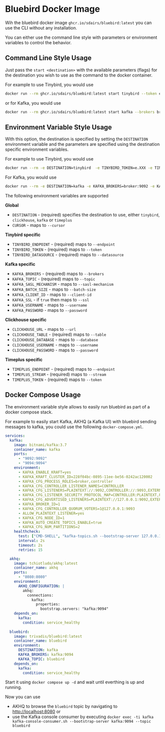# Bluebird Docker Image

Wih the bluebird docker image `ghcr.io/sdairs/bluebird:latest` you can use the CLI without any installation. 

You can either use the command line style with parameters or environment variables to control the behavior.

## Command Line Style Usage

Just pass the `start <destination>` with the available parameters (flags) for the destination you wish to use as the command to the docker container. 

For example to use Tinybird, you would use

```bash
docker run --rm ghcr.io/sdairs/bluebird:latest start tinybird --token e.XXX --endpoint https://api.tinybird.co --datasource bluebird_feed
```

or for Kafka, you would use

```bash
docker run --rm ghcr.io/sdairs/bluebird:latest start kafka --brokers broker:9092 --topic bluebird --username user --password pass --sasl-mechanism scram-sha-512 --batch-size 819200
```

## Environment Variable Style Usage

With this option, the destination is specified by setting the `DESTINATION` environment variable and the parameters are specified using the destination specific environment variables. 

For example to use Tinybird, you would use

```bash
docker run --rm -e DESTINATION=tinybird  -e TINYBIRD_TOKEN=e.XXX -e TINYBIRD_ENDPOINT=https://api.tinybird.co -e TINYBIRD_DATASOURCE=bluebird_feed ghcr.io/sdairs/bluebird:latest
```

For Kafka, you would use

```bash
docker run --rm -e DESTINATION=kafka -e KAFKA_BROKERS=broker:9092 -e KAFKA_TOPIC=bluebird -e KAFKA_SASL_MECHANISM=scram-sha-512 -e KAFKA_USERNAME=user -e KAFKA_PASSWORD=pass trivadis/bluebird:latest
```

The following environment variables are supported

**Global**

* `DESTINATION` - (required) specifies the destination to use, either `tinybird`, `clickhouse`, `kafka` or `timeplus` 
* `CURSOR` - maps to `--cursor` 

**Tinybird specific**

* `TINYBIRD_ENDPOINT` - (required) maps to `--endpoint`
* `TINYBIRD_TOKEN` - (required) maps to `--token`
* `TINYBIRD_DATASOURCE` - (required) maps to `--datasource`

**Kafka specific**

* `KAFKA_BROKERS` - (required) maps to `--brokers`
* `KAFKA_TOPIC` - (required) maps to `--topic`
* `KAFKA_SASL_MECHANISM` - maps to `--sasl-mechanism`
* `KAFKA_BATCH_SIZE`  - maps to `--batch-size`
* `KAFKA_CLIENT_ID` - maps to `--client-id`
* `KAFKA_SSL` - if `true` then maps to `--ssl`
* `KAFKA_USERNAME`  - maps to `--username`
* `KAFKA_PASSWORD`  - maps to `--password`

**Clickhouse specific**

* `CLICKHOUSE_URL` - maps to `--url`
* `CLICKHOUSE_TABLE` - (required) maps to `--table`
* `CLICKHOUSE_DATABASE` - maps to `--database`
* `CLICKHOUSE_USERNAME`  - maps to `--username`
* `CLICKHOUSE_PASSWORD` - maps to `--password`


**Timeplus specific**

* `TIMEPLUS_ENDPOINT`  - (required) maps to `--endpoint`
* `TIMEPLUS_STREAM` - (required) maps to `--stream`
* `TIMEPLUS_TOKEN` - (required) maps to `--token`

## Docker Compose Usage

The environment variable style allows to easily run bluebird as part of a docker compose stack.

For example to easily start Kafka, AKHQ (a Kafka UI) with  bluebird sending messages to kafka, you could use the following `docker-compose.yml`. 

```yaml
services:
  kafka:
    image: bitnami/kafka:3.7
    container_name: kafka
    ports:
      - "9092:9092"
      - "9094:9094"
    environment:
      - KAFKA_ENABLE_KRAFT=yes
      - KAFKA_KRAFT_CLUSTER_ID=228f04bc-0895-11ee-be56-0242ac120002
      - KAFKA_CFG_PROCESS_ROLES=broker,controller
      - KAFKA_CFG_CONTROLLER_LISTENER_NAMES=CONTROLLER
      - KAFKA_CFG_LISTENERS=PLAINTEXT://:9092,CONTROLLER://:9093,EXTERNAL://:9094
      - KAFKA_CFG_LISTENER_SECURITY_PROTOCOL_MAP=CONTROLLER:PLAINTEXT,PLAINTEXT:PLAINTEXT,EXTERNAL:PLAINTEXT
      - KAFKA_CFG_ADVERTISED_LISTENERS=PLAINTEXT://127.0.0.1:9092,EXTERNAL://kafka:9094
      - KAFKA_BROKER_ID=1
      - KAFKA_CFG_CONTROLLER_QUORUM_VOTERS=1@127.0.0.1:9093
      - ALLOW_PLAINTEXT_LISTENER=yes
      - KAFKA_CFG_NODE_ID=1
      - KAFKA_AUTO_CREATE_TOPICS_ENABLE=true
      - KAFKA_CFG_NUM_PARTITIONS=2
    healthcheck:
      test: ["CMD-SHELL", "kafka-topics.sh --bootstrap-server 127.0.0.1:9092 --list"]
      interval: 2s
      timeout: 2s
      retries: 15

  akhq:
    image: tchiotludo/akhq:latest
    container_name: akhq
    ports:
      - "8080:8080"
    environment:
      AKHQ_CONFIGURATION: |
        akhq:
          connections:
            kafka:
              properties:
                bootstrap.servers: "kafka:9094"
    depends_on:
      kafka:
        condition: service_healthy
        
  bluebird:
    image: trivadis/bluebird:latest
    container_name: bluebird
    environment:
      DESTINATION: kafka
      KAFKA_BROKERS: kafka:9094
      KAFKA_TOPIC: bluebird
    depends_on:
      kafka:
        condition: service_healthy
```

Start it using `docker compose up -d` and wait until everthing is up and running. 

Now you can use 
 * AKHQ to browse the `bluebird` topic by navigating to <http://localhost:8080> or 
 * use the Kafka console consumer by executing `docker exec -ti kafka kafka-console-consumer.sh --bootstrap-server kafka:9094 --topic bluebird`
